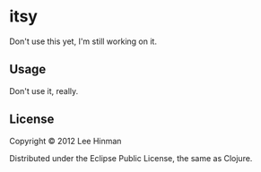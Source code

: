 # itsy

Don't use this yet, I'm still working on it.

## Usage

Don't use it, really.

## License

Copyright © 2012 Lee Hinman

Distributed under the Eclipse Public License, the same as Clojure.
